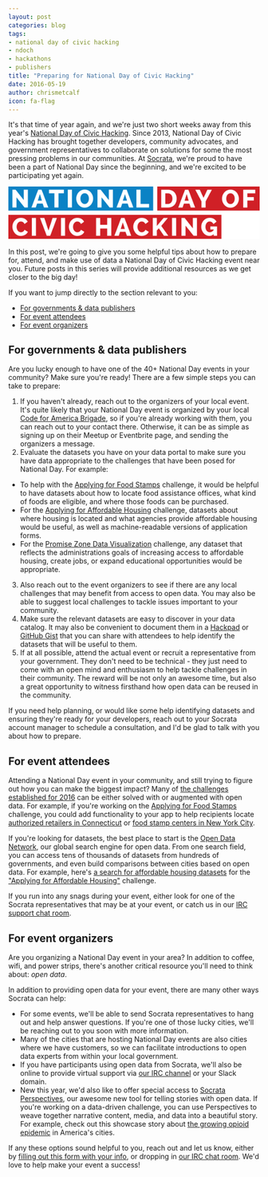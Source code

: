 ```yaml
---
layout: post
categories: blog
tags:
- national day of civic hacking
- ndoch
- hackathons
- publishers
title: "Preparing for National Day of Civic Hacking"
date: 2016-05-19
author: chrismetcalf
icon: fa-flag
---
```


It's that time of year again, and we're just two short weeks away from this year's [National Day of Civic Hacking](https://www.codeforamerica.org/events/national-day-2016). Since 2013, National Day of Civic Hacking has brought together developers, community advocates, and government representatives to collaborate on solutions for some the most pressing problems in our communities. At [Socrata](http://www.socrata.com), we're proud to have been a part of National Day since the beginning, and we're excited to be participating yet again.

![National Day of Civic Hacking](/img/ndoch_2016.png)

In this post, we're going to give you some helpful tips about how to prepare for, attend, and make use of data a National Day of Civic Hacking event near you. Future posts in this series will provide additional resources as we get closer to the big day!

If you want to jump directly to the section relevant to you:

- [For governments & data publishers](#for-governments--data-publishers)
- [For event attendees](#for-event-attendees)
- [For event organizers](#for-event-organizers)


## For governments & data publishers

Are you lucky enough to have one of the 40+ National Day events in your community? Make sure you're ready! There are a few simple steps you can take to prepare:

1. If you haven't already, reach out to the organizers of your local event. It's quite likely that your National Day event is organized by your local [Code for America Brigade](https://www.codeforamerica.org/brigade/), so if you're already working with them, you can reach out to your contact there. Otherwise, it can be as simple as signing up on their Meetup or Eventbrite page, and sending the organizers a message. 
2. Evaluate the datasets you have on your data portal to make sure you have data appropriate to the challenges that have been posed for National Day. For example:
  - To help with the [Applying for Food Stamps](https://www.codeforamerica.org/events/national-day-2016/challenge-applying-for-food-stamps) challenge, it would be helpful to have datasets about how to locate food assistance offices, what kind of foods are eligible, and where those foods can be purchased.
  - For the [Applying for Affordable Housing](https://www.codeforamerica.org/events/national-day-2016/challenge-applying-for-subsidized-housing) challenge, datasets about where housing is located and what agencies provide affordable housing would be useful, as well as machine-readable versions of application forms.
  - For the [Promise Zone Data Visualization](https://www.codeforamerica.org/events/national-day-2016/challenge-promise-zone-data) challenge, any dataset that reflects the administrations goals of increasing access to affordable housing, create jobs, or expand educational opportunities would be appropriate.
3. Also reach out to the event organizers to see if there are any local challenges that may benefit from access to open data. You may also be able to suggest local challenges to tackle issues important to your community.
4. Make sure the relevant datasets are easy to discover in your data catalog. It may also be convenient to document them in a [Hackpad](https://hackpad.com/) or [GitHub Gist](https://gist.github.com) that you can share with attendees to help identify the datasets that will be useful to them.
5. If at all possible, attend the actual event or recruit a representative from your government. They don't need to be technical - they just need to come with an open mind and enthusiasm to help tackle challenges in their community. The reward will be not only an awesome time, but also a great opportunity to witness firsthand how open data can be reused in the community.

If you need help planning, or would like some help identifying datasets and ensuring they're ready for your developers, reach out to your Socrata account manager to schedule a consultation, and I'd be glad to talk with you about how to prepare.

## For event attendees

Attending a National Day event in your community, and still trying to figure out how you can make the biggest impact? Many of [the challenges established for 2016](https://www.codeforamerica.org/events/national-day-2016) can be either solved with or augmented with open data. For example, if you're working on the [Applying for Food Stamps](https://www.codeforamerica.org/events/national-day-2016/challenge-applying-for-food-stamps) challenge, you could add functionality to your app to help recipients locate [authorized retailers in Connecticut](https://data.ct.gov/Health-and-Human-Services/SNAP-Supplemental-Nutrition-Assistance-Program-Aut/2xqb-xbez) or [food stamp centers in New York City](https://data.cityofnewyork.us/Social-Services/Directory-of-Food-Stamp-Centers/tc6u-8rnp).

If you're looking for datasets, the best place to start is the [Open Data Network](http://www.opendatanetwork.com), our global search engine for open data. From one search field, you can access tens of thousands of datasets from hundreds of governments, and even build comparisons between cities based on open data. For example, here's [a search for affordable housing datasets](http://www.opendatanetwork.com/search?q=affordable+housing) for the ["Applying for Affordable Housing"](https://www.codeforamerica.org/events/national-day-2016/challenge-applying-for-subsidized-housing) challenge.

If you run into any snags during your event, either look for one of the Socrata representatives that may be at your event, or catch us in our [IRC support chat room](/irc.html). 

## For event organizers

Are you organizing a National Day event in your area? In addition to coffee, wifi, and power strips, there's another critical resource you'll need to think about: _open data_.

In addition to providing open data for your event, there are many other ways Socrata can help:

- For some events, we'll be able to send Socrata representatives to hang out and help answer questions. If you're one of those lucky cities, we'll be reaching out to you soon with more information. 
- Many of the cities that are hosting National Day events are also cities where we have customers, so we can facilitate introductions to open data experts from within your local government.
- If you have participants using open data from Socrata, we'll also be online to provide virtual support via [our IRC channel](/irc.html) or your Slack domain.
- New this year, we'd also like to offer special access to [Socrata Perspectives](https://www.socrata.com/products/perspectives/), our awesome new tool for telling stories with open data. If you're working on a data-driven challenge, you can use Perspectives to weave together narrative content, media, and data into a beautiful story. For example, check out this showcase story about [the growing opioid epidemic](https://evergreen.data.socrata.com/stories/s/b5gk-7v6a/) in America's cities. 

If any these options sound helpful to you, reach out and let us know, either by [filling out this form with your info](https://docs.google.com/forms/d/1DphGF6yHgjn9jmJyxSQZ-2oM3qO_Uij-PVUmakzbooE/viewform), or dropping in [our IRC chat room](/irc.html). We'd love to help make your event a success!

